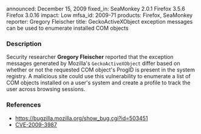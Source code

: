 announced: December 15, 2009
fixed_in: SeaMonkey 2.0.1
          Firefox 3.5.6
          Firefox 3.0.16
impact: Low
mfsa_id: 2009-71
products: Firefox, SeaMonkey
reporter: Gregory Fleischer
title: GeckoActiveXObject exception messages can be used to enumerate installed COM objects

<h3>Description</h3>

<p>Security researcher <strong>Gregory Fleischer</strong> reported
that the exception messages generated by
Mozilla's <code>GeckoActiveXObject</code> differ based on whether or
not the requested COM object's ProgID is present in the system
registry.  A malicious site could use this vulnerability to enumerate
a list of COM objects installed on a user's system and create a
profile to track the user across browsing sessions.</p>

<h3>References</h3>

<ul>
  <li><a href="https://bugzilla.mozilla.org/show_bug.cgi?id=503451">https://bugzilla.mozilla.org/show_bug.cgi?id=503451</a></li>
  <li><a class="ex-ref" href="http://cve.mitre.org/cgi-bin/cvename.cgi?name=CVE-2009-3987">CVE-2009-3987</a></li>
</ul>




